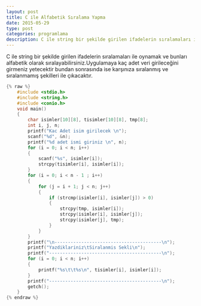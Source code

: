 ```yaml
---
layout: post
title: C ile Alfabetik Sıralama Yapma
date: 2015-05-29
type: post
categories: programlama
description: C ile string bir şekilde girilen ifadelerin sıralamaları ile oynamak ve bunları alfabetik olarak sıralayabilirsiniz.
---
```


C ile string bir şekilde girilen ifadelerin sıralamaları ile oynamak ve bunları alfabetik olarak sıralayabilirsiniz.Uygulamaya kaç adet veri girileceğini girmeniz yetecektir bundan sonrasında ise karşınıza sıralanmış ve sıralanmamış şekilleri ile çıkacaktır.

```c
{% raw %}
    #include <stdio.h>
    #include <string.h>
    #include <conio.h>
    void main()
    {
    	char isimler[10][8], tisimler[10][8], tmp[8];
    	int i, j, n;
    	printf("Kac Adet isim girilecek \n");
    	scanf("%d", &n);
    	printf("%d adet ismi giriniz \n", n);
    	for (i = 0; i < n; i++)
    	{
    		scanf("%s", isimler[i]);
    		strcpy(tisimler[i], isimler[i]);
    	}
    	for (i = 0; i < n - 1 ; i++)
    	{
    		for (j = i + 1; j < n; j++)
    		{
    			if (strcmp(isimler[i], isimler[j]) > 0)
    			{
    				strcpy(tmp, isimler[i]);
    				strcpy(isimler[i], isimler[j]);
    				strcpy(isimler[j], tmp);
    			}
    		}
    	}
    	printf("\n----------------------------------------\n");
    	printf("Yazdiklariniz\tSiralanmis Sekli\n");
    	printf("------------------------------------------\n");
    	for (i = 0; i < n; i++)
    	{
    		printf("%s\t\t%s\n", tisimler[i], isimler[i]);
    	}
    	printf("------------------------------------------\n");
    	getch();
    }
{% endraw %}
```
